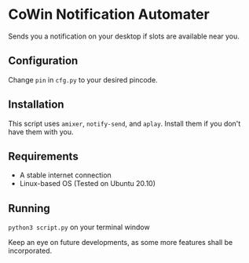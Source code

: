 # CoWin Notification Automater

Sends you a notification on your desktop if slots are available near you.

## Configuration
Change ```pin``` in ```cfg.py``` to your desired pincode.

## Installation
This script uses ```amixer```, ```notify-send```, and ```aplay```.
Install them if you don't have them with you.

## Requirements
-   A stable internet connection
-   Linux-based OS (Tested on Ubuntu 20.10)

## Running
```python3 script.py``` on your terminal window

Keep an eye on future developments, as some more features shall be incorporated.
